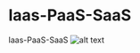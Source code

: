 # Iaas-PaaS-SaaS
Iaas-PaaS-SaaS
![alt text](https://github.com/[username]/[reponame]/blob/[branch]/image.jpg?raw=true)
